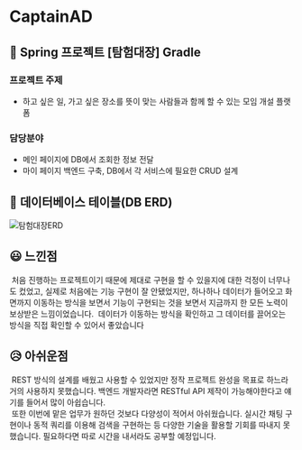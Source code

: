 # CaptainAD
## 🔗 Spring 프로젝트 [탐험대장] Gradle

### 프로젝트 주제
- 하고 싶은 일, 가고 싶은 장소를 뜻이 맞는 사람들과 함께 할 수 있는 모임 개설 플랫폼

### 담당분야
- 메인 페이지에 DB에서 조회한 정보 전달
- 마이 페이지 백엔드 구축, DB에서 각 서비스에 필요한 CRUD 설계

## 🔎 데이터베이스 테이블(DB ERD)
![탐험대장ERD](https://user-images.githubusercontent.com/105581479/209524001-ae9dfa7e-8716-4c41-8e16-b965d218a14d.png)

## 😃 느낀점
&nbsp;처음 진행하는 프로젝트이기 때문에 제대로 구현을 할 수 있을지에 대한 걱정이 너무나도 컸었고, 실제로 처음에는 기능 구현이 잘 안됐었지만, 하나하나 데이터가 들어오고 화면까지 이동하는 방식을 보면서 기능이 구현되는 것을 보면서 지금까지 한 모든 노력이 보상받은 느낌이었습니다. 
&nbsp;데이터가 이동하는 방식을 확인하고 그 데이터를 끌어오는 방식을 직접 확인할 수 있어서 좋았습니다

## 😥 아쉬운점
&nbsp;REST 방식의 설계를 배웠고 사용할 수 있었지만 정작 프로젝트 완성을 목표로 하느라 거의 사용하지 못했습니다. 백엔드 개발자라면 RESTful API 제작이 가능해야한다고 얘기를 들어서 많이 아쉽습니다.   
&nbsp;또한 이번에 맡은 업무가 원하던 것보다 다양성이 적어서 아쉬웠습니다. 실시간 채팅 구현이나 동적 쿼리를 이용해 검색을 구현하는 등 다양한 기술을 활용할 기회를 따내지 못했습니다. 필요하다면 따로 시간을 내서라도 공부할 예정입니다.
